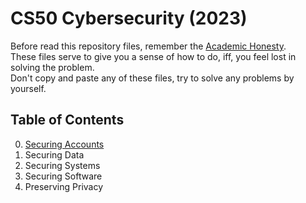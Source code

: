 # CS50 Cybersecurity (2023)

Before read this repository files, remember the [Academic Honesty](https://cs50.harvard.edu/x/honesty/).
<br/>
These files serve to give you a sense of how to do, iff, you feel lost in solving the problem.
<br/>
Don't copy and paste any of these files, try to solve any problems by yourself.

## Table of Contents
  0. [Securing Accounts](./assignment0.md)
  1. Securing Data
  2. Securing Systems
  3. Securing Software
  4. Preserving Privacy
